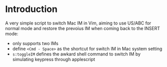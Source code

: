 # Introduction

A very simple script to switch Mac IM in Vim, aiming to use US/ABC for normal
 mode and restore the prevoius IM when coming back to the INSERT mode:

 - only supports two IMs
 - define `<Cmd - Space>` as the shortcut for switch IM in Mac system
   setting
 - `s:toggleIM` defines the awkard shell command to switch IM by simulating
   keypress through applescript
